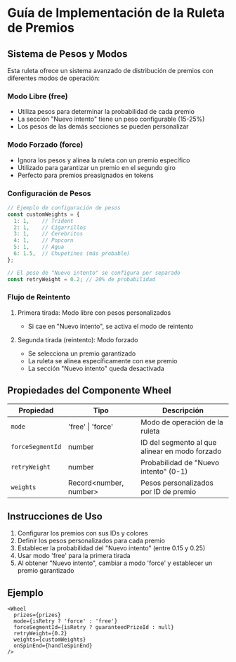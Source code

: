 # Guía de Implementación de la Ruleta de Premios

## Sistema de Pesos y Modos

Esta ruleta ofrece un sistema avanzado de distribución de premios con diferentes modos de operación:

### Modo Libre (free)

- Utiliza pesos para determinar la probabilidad de cada premio
- La sección "Nuevo intento" tiene un peso configurable (15-25%)
- Los pesos de las demás secciones se pueden personalizar

### Modo Forzado (force)

- Ignora los pesos y alinea la ruleta con un premio específico
- Utilizado para garantizar un premio en el segundo giro
- Perfecto para premios preasignados en tokens

### Configuración de Pesos

```typescript
// Ejemplo de configuración de pesos
const customWeights = {
  1: 1,    // Trident
  2: 1,    // Cigarrillos 
  3: 1,    // Cerebritos
  4: 1,    // Popcorn
  5: 1,    // Agua
  6: 1.5,  // Chupetines (más probable)
};

// El peso de "Nuevo intento" se configura por separado
const retryWeight = 0.2; // 20% de probabilidad
```

### Flujo de Reintento

1. Primera tirada: Modo libre con pesos personalizados
   - Si cae en "Nuevo intento", se activa el modo de reintento
   
2. Segunda tirada (reintento): Modo forzado
   - Se selecciona un premio garantizado
   - La ruleta se alinea específicamente con ese premio
   - La sección "Nuevo intento" queda desactivada

## Propiedades del Componente Wheel

| Propiedad | Tipo | Descripción |
|-----------|------|-------------|
| `mode` | 'free' \| 'force' | Modo de operación de la ruleta |
| `forceSegmentId` | number | ID del segmento al que alinear en modo forzado |
| `retryWeight` | number | Probabilidad de "Nuevo intento" (0-1) |
| `weights` | Record<number, number> | Pesos personalizados por ID de premio |

## Instrucciones de Uso

1. Configurar los premios con sus IDs y colores
2. Definir los pesos personalizados para cada premio
3. Establecer la probabilidad del "Nuevo intento" (entre 0.15 y 0.25)
4. Usar modo 'free' para la primera tirada
5. Al obtener "Nuevo intento", cambiar a modo 'force' y establecer un premio garantizado

## Ejemplo

```tsx
<Wheel 
  prizes={prizes}
  mode={isRetry ? 'force' : 'free'}
  forceSegmentId={isRetry ? guaranteedPrizeId : null}
  retryWeight={0.2}
  weights={customWeights}
  onSpinEnd={handleSpinEnd}
/>
```
